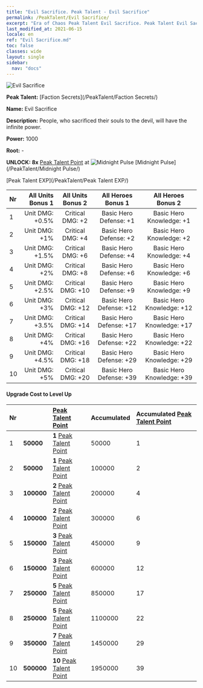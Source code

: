 ```yaml
---
title: "Evil Sacrifice. Peak Talent - Evil Sacrifice"
permalink: /PeakTalent/Evil Sacrifice/
excerpt: "Era of Chaos Peak Talent Evil Sacrifice. Peak Talent Evil Sacrifice. Evil Sacrifice"
last_modified_at: 2021-06-15
locale: en
ref: "Evil Sacrifice.md"
toc: false
classes: wide
layout: single
sidebar:
  nav: "docs"
---
```


  ![Evil Sacrifice](/images/pt/talent_3011.png)

  **Peak Talent:** [Faction Secrets](/PeakTalent/Faction Secrets/)

  **Name:** Evil Sacrifice

  **Description:** People, who sacrificed their souls to the devil, will have the infinite power.

  **Power:** 1000

  **Root:** -

  **UNLOCK: 8x** [Peak Talent Point](/Items/con_934/) at ![Midnight Pulse](/images/pt/talent_3009.png) [Midnight Pulse](/PeakTalent/Midnight Pulse/)

  [Peak Talent EXP](/PeakTalent/Peak Talent EXP/)

  | Nr | All Units Bonus 1 | All Units Bonus 2 | All Heroes Bonus 1 | All Heroes Bonus 2 |
  |:---|--------------:|:-------------:|:-------------:|:-------------:|
  | 1 | Unit DMG: +0.5% | Critical DMG: +2 | Basic Hero Defense: +1 | Basic Hero Knowledge: +1 |
  | 2 | Unit DMG: +1% | Critical DMG: +4 | Basic Hero Defense: +2 | Basic Hero Knowledge: +2 |
  | 3 | Unit DMG: +1.5% | Critical DMG: +6 | Basic Hero Defense: +4 | Basic Hero Knowledge: +4 |
  | 4 | Unit DMG: +2% | Critical DMG: +8 | Basic Hero Defense: +6 | Basic Hero Knowledge: +6 |
  | 5 | Unit DMG: +2.5% | Critical DMG: +10 | Basic Hero Defense: +9 | Basic Hero Knowledge: +9 |
  | 6 | Unit DMG: +3% | Critical DMG: +12 | Basic Hero Defense: +12 | Basic Hero Knowledge: +12 |
  | 7 | Unit DMG: +3.5% | Critical DMG: +14 | Basic Hero Defense: +17 | Basic Hero Knowledge: +17 |
  | 8 | Unit DMG: +4% | Critical DMG: +16 | Basic Hero Defense: +22 | Basic Hero Knowledge: +22 |
  | 9 | Unit DMG: +4.5% | Critical DMG: +18 | Basic Hero Defense: +29 | Basic Hero Knowledge: +29 |
  | 10 | Unit DMG: +5% | Critical DMG: +20 | Basic Hero Defense: +39 | Basic Hero Knowledge: +39 |


#### Upgrade Cost to Level Up

  | Nr | <i class="fas fa-coins"/> | [Peak Talent Point](/Items/con_934/) | Accumulated <i class="fas fa-coins"/> | Accumulated [Peak Talent Point](/Items/con_934/) |
  |:---|:--------------|:-------------|:-------------|:-------------|
  | 1 | **50000** | **1** [Peak Talent Point](/Items/con_934/) | 50000 | 1 |
  | 2 | **50000** | **1** [Peak Talent Point](/Items/con_934/) | 100000 | 2 |
  | 3 | **100000** | **2** [Peak Talent Point](/Items/con_934/) | 200000 | 4 |
  | 4 | **100000** | **2** [Peak Talent Point](/Items/con_934/) | 300000 | 6 |
  | 5 | **150000** | **3** [Peak Talent Point](/Items/con_934/) | 450000 | 9 |
  | 6 | **150000** | **3** [Peak Talent Point](/Items/con_934/) | 600000 | 12 |
  | 7 | **250000** | **5** [Peak Talent Point](/Items/con_934/) | 850000 | 17 |
  | 8 | **250000** | **5** [Peak Talent Point](/Items/con_934/) | 1100000 | 22 |
  | 9 | **350000** | **7** [Peak Talent Point](/Items/con_934/) | 1450000 | 29 |
  | 10 | **500000** | **10** [Peak Talent Point](/Items/con_934/) | 1950000 | 39 |
